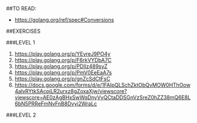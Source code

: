 ##TO READ:

- https://golang.org/ref/spec#Conversions

##EXERCISES 

###LEVEL 1

1. https://play.golang.org/p/YEvreJ9PO4y
2. https://play.golang.org/p/F6rkVYDbA7C
3. https://play.golang.org/p/PDlIz489syZ
4. https://play.golang.org/p/PmV0EeEaA7s
5. https://play.golang.org/p/gnZcSdCtFsC
6. https://docs.google.com/forms/d/e/1FAIpQLSchZktObQvMOW0HThOow4alvRYtkSAcpjLR2urxz8gZoxaXjw/viewscore?viewscore=AE0zAgBHxSwWqDnyVyQCtaDDSGnVzSreZ0hZZ38mQ6E8L6bN5PRReFmNvFnB8Dvyi2WraLc

###LEVEL 2

